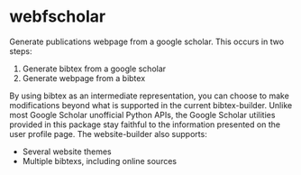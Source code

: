 # webfscholar
Generate publications webpage from a google scholar. This occurs in two steps:

1. Generate bibtex from a google scholar
2. Generate webpage from a bibtex

By using bibtex as an intermediate representation, you can choose to make
modifications beyond what is supported in the current bibtex-builder. Unlike
most Google Scholar unofficial Python APIs, the Google Scholar utilities
provided in this package stay faithful to the information presented on the
user profile page. The website-builder also supports:

- Several website themes
- Multiple bibtexs, including online sources
